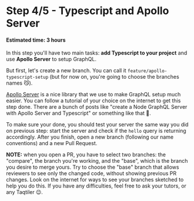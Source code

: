 # Step 4/5 - Typescript and Apollo Server
#### Estimated time: 3 hours

In this step you'll have two main tasks: **add Typescript to your project** and use **Apollo Server** to setup GraphQL. 

But first, let's create a new branch. You can call it `feature/apollo-typescript-setup` (but for now on, you're going to choose the branches names 😼).

[Apollo Server](https://www.apollographql.com/docs/apollo-server/) is a nice library that we use to make GraphQL setup much easier. You can follow a tutorial of your choice on the internet to get this step done. There are a bunch of posts like "create a Node GraphQL Server with Apollo Server and Typescript" or something like that 📝.

To make sure your done, you should test your server the same way you did on previous step: start the server and check if the `hello` query is returning accordingly. After you finish, open a new branch (following our name conventions) and a new Pull Request.

**NOTE:** when you open a PR, you have to select two branches: the "compare", the branch you're working, and the "base", which is the branch you desire to merge yours. Try to choose the "base" branch that allows reviewers to see only the changed code, without showing previous PR changes. Look on the internet for ways to see your branches sketched to help you do this. If you have any difficulties, feel free to ask your tutors, or any Taqtiler 😉.
